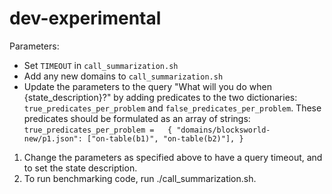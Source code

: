 # dev-experimental

Parameters: 
- Set `TIMEOUT` in `call_summarization.sh`
- Add any new domains to `call_summarization.sh`
- Update the parameters to the query "What will you do when {state_description}?" by adding predicates to the two dictionaries: `true_predicates_per_problem` and `false_predicates_per_problem`. These predicates should be formulated as an array of strings: 
`true_predicates_per_problem =   {
                                "domains/blocksworld-new/p1.json": ["on-table(b1)", "on-table(b2)"],
                                }`


1. Change the parameters as specified above to have a query timeout, and to set the state description.
3. To run benchmarking code, run ./call_summarization.sh.  
